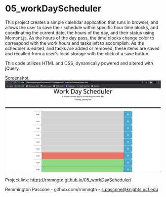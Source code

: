# 05_workDayScheduler

This project creates a simple calendar application that runs in browser, and allows the user to save their schedule within specific hour time blocks, and coordinating the current date, the hours of the day, and their status using Moment.js. 
As the hours of the day pass, the time blocks change color to correspond with the work hours and tasks left to accomplish. 
As the scheduler is edited, and tasks are added or removed, these items are saved and recalled from a user's local storage with the click of a save button. 

This code utilizes HTML and CSS, dynamically powered and altered with jQuery. 


Screenshot 
![Screenshot](/Assets/ScreenShot.png)



Project link: https://rmmngtn.github.io/05_workDayScheduler/



Remmington Pascone - github.com/rmmngtn - s.pascone@knights.ucf.edu